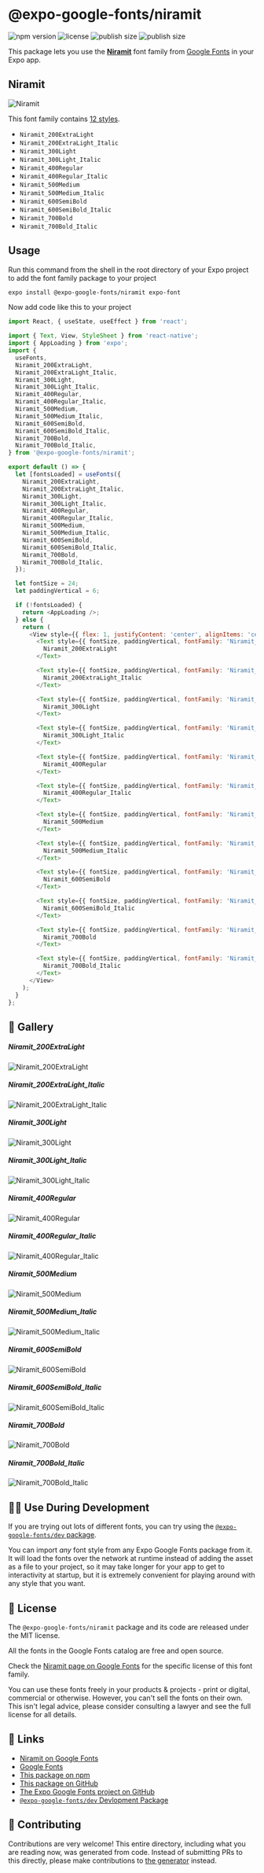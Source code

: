 # @expo-google-fonts/niramit

![npm version](https://flat.badgen.net/npm/v/@expo-google-fonts/niramit)
![license](https://flat.badgen.net/github/license/expo/google-fonts)
![publish size](https://flat.badgen.net/packagephobia/install/@expo-google-fonts/niramit)
![publish size](https://flat.badgen.net/packagephobia/publish/@expo-google-fonts/niramit)

This package lets you use the [**Niramit**](https://fonts.google.com/specimen/Niramit) font family from [Google Fonts](https://fonts.google.com/) in your Expo app.

## Niramit

![Niramit](./font-family.png)

This font family contains [12 styles](#-gallery).

- `Niramit_200ExtraLight`
- `Niramit_200ExtraLight_Italic`
- `Niramit_300Light`
- `Niramit_300Light_Italic`
- `Niramit_400Regular`
- `Niramit_400Regular_Italic`
- `Niramit_500Medium`
- `Niramit_500Medium_Italic`
- `Niramit_600SemiBold`
- `Niramit_600SemiBold_Italic`
- `Niramit_700Bold`
- `Niramit_700Bold_Italic`

## Usage

Run this command from the shell in the root directory of your Expo project to add the font family package to your project
```sh
expo install @expo-google-fonts/niramit expo-font
```

Now add code like this to your project
```js
import React, { useState, useEffect } from 'react';

import { Text, View, StyleSheet } from 'react-native';
import { AppLoading } from 'expo';
import {
  useFonts,
  Niramit_200ExtraLight,
  Niramit_200ExtraLight_Italic,
  Niramit_300Light,
  Niramit_300Light_Italic,
  Niramit_400Regular,
  Niramit_400Regular_Italic,
  Niramit_500Medium,
  Niramit_500Medium_Italic,
  Niramit_600SemiBold,
  Niramit_600SemiBold_Italic,
  Niramit_700Bold,
  Niramit_700Bold_Italic,
} from '@expo-google-fonts/niramit';

export default () => {
  let [fontsLoaded] = useFonts({
    Niramit_200ExtraLight,
    Niramit_200ExtraLight_Italic,
    Niramit_300Light,
    Niramit_300Light_Italic,
    Niramit_400Regular,
    Niramit_400Regular_Italic,
    Niramit_500Medium,
    Niramit_500Medium_Italic,
    Niramit_600SemiBold,
    Niramit_600SemiBold_Italic,
    Niramit_700Bold,
    Niramit_700Bold_Italic,
  });

  let fontSize = 24;
  let paddingVertical = 6;

  if (!fontsLoaded) {
    return <AppLoading />;
  } else {
    return (
      <View style={{ flex: 1, justifyContent: 'center', alignItems: 'center' }}>
        <Text style={{ fontSize, paddingVertical, fontFamily: 'Niramit_200ExtraLight' }}>
          Niramit_200ExtraLight
        </Text>

        <Text style={{ fontSize, paddingVertical, fontFamily: 'Niramit_200ExtraLight_Italic' }}>
          Niramit_200ExtraLight_Italic
        </Text>

        <Text style={{ fontSize, paddingVertical, fontFamily: 'Niramit_300Light' }}>
          Niramit_300Light
        </Text>

        <Text style={{ fontSize, paddingVertical, fontFamily: 'Niramit_300Light_Italic' }}>
          Niramit_300Light_Italic
        </Text>

        <Text style={{ fontSize, paddingVertical, fontFamily: 'Niramit_400Regular' }}>
          Niramit_400Regular
        </Text>

        <Text style={{ fontSize, paddingVertical, fontFamily: 'Niramit_400Regular_Italic' }}>
          Niramit_400Regular_Italic
        </Text>

        <Text style={{ fontSize, paddingVertical, fontFamily: 'Niramit_500Medium' }}>
          Niramit_500Medium
        </Text>

        <Text style={{ fontSize, paddingVertical, fontFamily: 'Niramit_500Medium_Italic' }}>
          Niramit_500Medium_Italic
        </Text>

        <Text style={{ fontSize, paddingVertical, fontFamily: 'Niramit_600SemiBold' }}>
          Niramit_600SemiBold
        </Text>

        <Text style={{ fontSize, paddingVertical, fontFamily: 'Niramit_600SemiBold_Italic' }}>
          Niramit_600SemiBold_Italic
        </Text>

        <Text style={{ fontSize, paddingVertical, fontFamily: 'Niramit_700Bold' }}>
          Niramit_700Bold
        </Text>

        <Text style={{ fontSize, paddingVertical, fontFamily: 'Niramit_700Bold_Italic' }}>
          Niramit_700Bold_Italic
        </Text>
      </View>
    );
  }
};

```

## 🔡 Gallery

##### Niramit_200ExtraLight
![Niramit_200ExtraLight](./Niramit_200ExtraLight.ttf.png)

##### Niramit_200ExtraLight_Italic
![Niramit_200ExtraLight_Italic](./Niramit_200ExtraLight_Italic.ttf.png)

##### Niramit_300Light
![Niramit_300Light](./Niramit_300Light.ttf.png)

##### Niramit_300Light_Italic
![Niramit_300Light_Italic](./Niramit_300Light_Italic.ttf.png)

##### Niramit_400Regular
![Niramit_400Regular](./Niramit_400Regular.ttf.png)

##### Niramit_400Regular_Italic
![Niramit_400Regular_Italic](./Niramit_400Regular_Italic.ttf.png)

##### Niramit_500Medium
![Niramit_500Medium](./Niramit_500Medium.ttf.png)

##### Niramit_500Medium_Italic
![Niramit_500Medium_Italic](./Niramit_500Medium_Italic.ttf.png)

##### Niramit_600SemiBold
![Niramit_600SemiBold](./Niramit_600SemiBold.ttf.png)

##### Niramit_600SemiBold_Italic
![Niramit_600SemiBold_Italic](./Niramit_600SemiBold_Italic.ttf.png)

##### Niramit_700Bold
![Niramit_700Bold](./Niramit_700Bold.ttf.png)

##### Niramit_700Bold_Italic
![Niramit_700Bold_Italic](./Niramit_700Bold_Italic.ttf.png)


## 👩‍💻 Use During Development

If you are trying out lots of different fonts, you can try using the [`@expo-google-fonts/dev` package](https://github.com/expo/google-fonts/tree/master/font-packages/dev#readme).

You can import *any* font style from any Expo Google Fonts package from it. It will load the fonts
over the network at runtime instead of adding the asset as a file to your project, so it may take longer
for your app to get to interactivity at startup, but it is extremely convenient
for playing around with any style that you want.

## 📖 License

The `@expo-google-fonts/niramit` package and its code are released under the MIT license.

All the fonts in the Google Fonts catalog are free and open source.

Check the [Niramit page on Google Fonts](https://fonts.google.com/specimen/Niramit) for the specific license of this font family.

You can use these fonts freely in your products & projects - print or digital, commercial or otherwise. However, you can't sell the fonts on their own. This isn't legal advice, please consider consulting a lawyer and see the full license for all details.

## 🔗 Links

- [Niramit on Google Fonts](https://fonts.google.com/specimen/Niramit)
- [Google Fonts](https://fonts.google.com/)
- [This package on npm](https://www.npmjs.com/package/@expo-google-fonts/niramit)
- [This package on GitHub](https://github.com/expo/google-fonts/tree/master/font-packages/niramit)
- [The Expo Google Fonts project on GitHub](https://github.com/expo/google-fonts)
- [`@expo-google-fonts/dev` Devlopment Package](https://github.com/expo/google-fonts/tree/master/font-packages/dev)

## 🤝 Contributing

Contributions are very welcome! This entire directory, including what you are reading now, was generated from code. Instead of submitting PRs to this directly, please make contributions to [the generator](https://github.com/expo/google-fonts/tree/master/packages/generator) instead.

